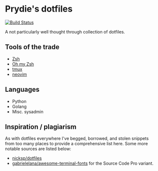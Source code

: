 # Prydie's dotfiles

[![Build Status](https://travis-ci.org/prydie/dotfiles.svg?branch=master)](https://travis-ci.org/prydie/dotfiles)

A not particularly well thought through collection of dotfiles.

## Tools of the trade

 - [Zsh](http://zsh.sourceforge.net/)
 - [Oh my Zsh](https://github.com/robbyrussell/oh-my-zsh)
 - [tmux](https://tmux.github.io/)
 - [neovim](https://neovim.io/)

## Languages

 - Python
 - Golang
 - Misc. sysadmin

## Inspiration / plagiarism

As with dotfiles everywhere I've begged, borrowed, and stolen snippets from too
many places to provide a comprehensive list here. Some more notable sources are
listed below:

 - [nicksp/dotfiles](https://github.com/nicksp/dotfiles)
 - [gabrielelana/awesome-terminal-fonts](https://github.com/gabrielelana/awesome-terminal-fonts)
   for the Source Code Pro variant.
